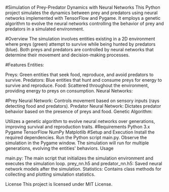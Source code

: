 #Simulation of Prey-Predator Dynamics with Neural Networks
This Python project simulates the dynamics between prey and predators using neural networks implemented with TensorFlow and Pygame. It employs a genetic algorithm to evolve the neural networks controlling the behavior of prey and predators in a simulated environment.

#Overview
The simulation involves entities existing in a 2D environment where preys (green) attempt to survive while being hunted by predators (blue). Both preys and predators are controlled by neural networks that determine their movement and decision-making processes.

#Features
Entities:

Preys: Green entities that seek food, reproduce, and avoid predators to survive.
Predators: Blue entities that hunt and consume preys for energy to survive and reproduce.
Food: Scattered throughout the environment, providing energy to preys on consumption.
Neural Networks:

#Prey Neural Network: Controls movement based on sensory inputs (rays detecting food and predators).
Predator Neural Network: Dictates predator behavior based on the presence of preys and food.
Genetic Algorithm:

Utilizes a genetic algorithm to evolve neural networks over generations, improving survival and reproduction traits.
#Requirements
Python 3.x
Pygame
TensorFlow
NumPy
Matplotlib
#Setup and Execution
Install the required dependencies.
Run the Python script main.py.
Observe the simulation in the Pygame window.
The simulation will run for multiple generations, evolving the entities' behaviors.
Usage

main.py: The main script that initializes the simulation environment and executes the simulation loop.
prey_nn.h5 and predator_nn.h5: Saved neural network models after the simulation.
Statistics: Contains class methods for collecting and plotting simulation statistics.


License
This project is licensed under MIT License.

